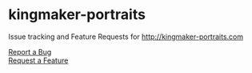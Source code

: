 # kingmaker-portraits

Issue tracking and Feature Requests for http://kingmaker-portraits.com

[Report a Bug](https://github.com/JustinBeaudry/kingmaker-portraits/issues/new?template=Bug_report.md)
<br/>
[Request a Feature](https://github.com/JustinBeaudry/kingmaker-portraits/issues/new?template=Feature_request.md)
